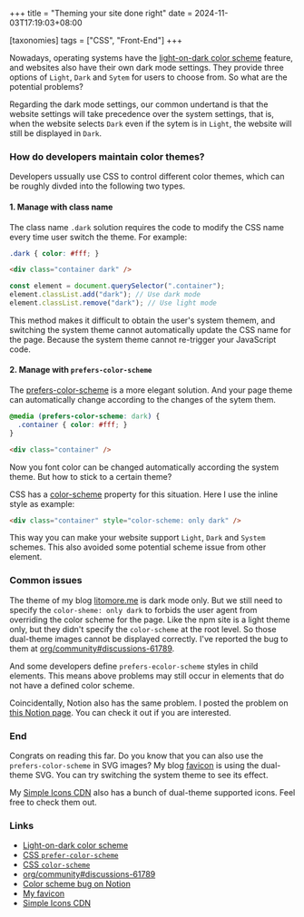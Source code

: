 +++
title = "Theming your site done right"
date = 2024-11-03T17:19:03+08:00

[taxonomies]
tags = ["CSS", "Front-End"]
+++

Nowadays, operating systems have the [light-on-dark color scheme] feature, and websites also have their own dark mode settings.
They provide three options of `Light`, `Dark` and `Sytem` for users to choose from.
So what are the potential problems?

<!-- more -->

Regarding the dark mode settings, our common undertand is that the website settings will take precedence over the system settings,
that is, when the website selects `Dark` even if the sytem is in `Light`, the website will still be displayed in `Dark`.

### How do developers maintain color themes?

Developers ussually use CSS to control different color themes, which can be roughly divded into the following two types.

#### 1. Manage with class name

The class name `.dark` solution requires the code to modify the CSS name every time user switch the theme. For example:

<!-- prettier-ignore-start -->
```css
.dark { color: #fff; }
```
<!-- prettier-ignore-end -->

```html
<div class="container dark" />
```

```js
const element = document.querySelector(".container");
element.classList.add("dark"); // Use dark mode
element.classList.remove("dark"); // Use light mode
```

This method makes it difficult to obtain the user's system themem, and switching the system theme cannot automatically update the CSS name for the page.
Because the system theme cannot re-trigger your JavaScript code.

#### 2. Manage with `prefers-color-scheme`

The [prefers-color-scheme] is a more elegant solution. And your page theme can automatically change according to the changes of the sytem them.

<!-- prettier-ignore-start -->
```css
@media (prefers-color-scheme: dark) {
  .container { color: #fff; }
}
```
<!-- prettier-ignore-end -->

```html
<div class="container" />
```

Now you font color can be changed automatically according the system theme. But how to stick to a certain theme?

CSS has a [color-scheme] property for this situation. Here I use the inline style as example:

```html
<div class="container" style="color-scheme: only dark" />
```

This way you can make your website support `Light`, `Dark` and `System` schemes.
This also avoided some potential scheme issue from other element.

### Common issues

The theme of my blog [litomore.me](/) is dark mode only.
But we still need to specify the `color-sheme: only dark` to forbids the user agent from overriding the color scheme for the page.
Like the npm site is a light theme only, but they didn't specify the `color-scheme` at the root level.
So those dual-theme images cannot be displayed correctly.
I've reported the bug to them at [org/community#discussions-61789].

And some developers define `prefers-ecolor-scheme` styles in child elements.
This means above problems may still occur in elements that do not have a defined color scheme.

Coincidentally, Notion also has the same problem. I posted the problem on [this Notion page]. You can check it out if you are interested.

### End

Congrats on reading this far. Do you know that you can also use the `prefers-color-scheme` in SVG images?
My blog [favicon] is using the dual-theme SVG. You can try switching the system theme to see its effect.

My [Simple Icons CDN] also has a bunch of dual-theme supported icons. Feel free to check them out.

### Links

- [Light-on-dark color scheme]
- [CSS `prefer-color-scheme`][prefers-color-scheme]
- [CSS `color-scheme`][color-scheme]
- [org/community#discussions-61789]
- [Color scheme bug on Notion][Simple Icons CDN]
- [My favicon][favicon]
- [Simple Icons CDN]

[light-on-dark color scheme]: https://en.wikipedia.org/wiki/Light-on-dark_color_scheme
[prefers-color-scheme]: https://developer.mozilla.org/en-US/docs/Web/CSS/@media/prefers-color-scheme
[color-scheme]: https://developer.mozilla.org/en-US/docs/Web/CSS/color-scheme
[org/community#discussions-61789]: https://github.com/orgs/community/discussions/61789
[this Notion page]: https://litomore.notion.site/The-page-icon-has-prefer-color-scheme-inside-416ec84944b043a1975fcce7f266349d
[favicon]: https://litomore.me/favicon.svg
[Simple Icons CDN]: https://github.com/LitoMore/simple-icons-cdn
